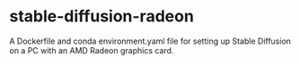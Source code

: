 # stable-diffusion-radeon
A Dockerfile and conda environment.yaml file for setting up Stable Diffusion on a PC with an AMD Radeon graphics card.
